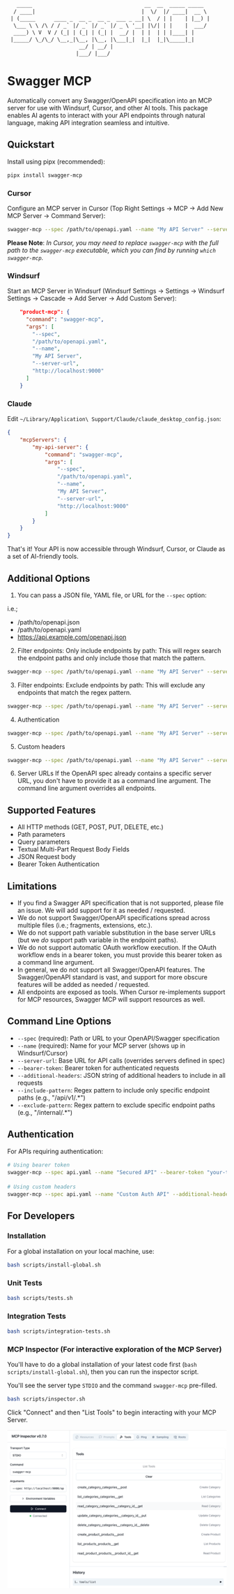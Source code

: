 ```
   _____                                    __  __  _____ _____  
  / ____|                                  |  \/  |/ ____|  __ \ 
 | (_____      ____ _  __ _  __ _  ___ _ __| \  / | |    | |__) |
  \___ \ \ /\ / / _` |/ _` |/ _` |/ _ \ '__| |\/| | |    |  ___/ 
  ____) \ V  V / (_| | (_| | (_| |  __/ |  | |  | | |____| |     
 |_____/ \_/\_/ \__,_|\__, |\__, |\___|_|  |_|  |_|\_____|_|     
                       __/ | __/ |                               
                      |___/ |___/                                
```
# Swagger MCP

Automatically convert any Swagger/OpenAPI specification into an MCP server for use with Windsurf, Cursor, and other AI tools. This package enables AI agents to interact with your API endpoints through natural language, making API integration seamless and intuitive.

## Quickstart

Install using pipx (recommended):
```bash
pipx install swagger-mcp
```

### Cursor
Configure an MCP server in Cursor (Top Right Settings -> MCP -> Add New MCP Server -> Command Server):
```bash
swagger-mcp --spec /path/to/openapi.yaml --name "My API Server" --server-url https://api.example.com
```

**Please Note**: *In Cursor, you may need to replace `swagger-mcp` with the full path to the `swagger-mcp` executable, which you can find by running `which swagger-mcp`.*

### Windsurf
Start an MCP Server in Windsurf (Windsurf Settings -> Settings -> Windsurf Settings -> Cascade -> Add Server -> Add Custom Server):
```json
    "product-mcp": {
      "command": "swagger-mcp",
      "args": [
        "--spec",
        "/path/to/openapi.yaml",
        "--name",
        "My API Server",
        "--server-url",
        "http://localhost:9000"
      ] 
    }
``` 

### Claude
Edit `~/Library/Application\ Support/Claude/claude_desktop_config.json`:

```json
{
    "mcpServers": {
        "my-api-server": {
            "command": "swagger-mcp",
            "args": [
                "--spec",
                "/path/to/openapi.yaml",
                "--name",
                "My API Server",
                "--server-url",
                "http://localhost:9000"
            ]
        }
    }
}
```

That's it! Your API is now accessible through Windsurf, Cursor, or Claude as a set of AI-friendly tools.

## Additional Options

1. You can pass a JSON file, YAML file, or URL for the `--spec` option:

i.e.;
* /path/to/openapi.json
* /path/to/openapi.yaml
* https://api.example.com/openapi.json

2. Filter endpoints: Only include endpoints by path:
This will regex search the endpoint paths and only include those that match the pattern.
```bash
swagger-mcp --spec /path/to/openapi.yaml --name "My API Server" --server-url https://api.example.com --include-pattern "apples|oranges"
```

3. Filter endpoints: Exclude endpoints by path:
This will exclude any endpoints that match the regex pattern.
```bash
swagger-mcp --spec /path/to/openapi.yaml --name "My API Server" --server-url https://api.example.com --exclude-pattern "grapes|bananas"
```

4. Authentication
```bash
swagger-mcp --spec /path/to/openapi.yaml --name "My API Server" --server-url https://api.example.com --bearer-token "your-token-here"
```

5. Custom headers
```bash
swagger-mcp --spec /path/to/openapi.yaml --name "My API Server" --server-url https://api.example.com --additional-headers '{"X-API-Key": "your-key"}'
```

6. Server URLs
If the OpenAPI spec already contains a specific server URL, you don't have to provide it as a command line argument.  The command line argument overrides all endpoints.

## Supported Features
- All HTTP methods (GET, POST, PUT, DELETE, etc.)
- Path parameters
- Query parameters
- Textual Multi-Part Request Body Fields
- JSON Request body
- Bearer Token Authentication

## Limitations

- If you find a Swagger API specification that is not supported, please file an issue. We will add support for it as needed / requested.
- We do not support Swagger/OpenAPI specifications spread across multiple files (i.e.; fragments, extensions, etc.).
- We do not support path variable substitution in the base server URLs (but we *do* support path variable in the endpoint paths).
- We do not support automatic OAuth workflow execution.  If the OAuth workflow ends in a bearer token, you must provide this bearer token as a command line argument.
- In general, we do not support all Swagger/OpenAPI features.  The Swagger/OpenAPI standard is vast, and support for more obscure features will be added as needed / requested.
- All endpoints are exposed as tools.  When Cursor re-implements support for MCP resources, Swagger MCP will support resources as well.

## Command Line Options

- `--spec` (required): Path or URL to your OpenAPI/Swagger specification
- `--name` (required): Name for your MCP server (shows up in Windsurf/Cursor)
- `--server-url`: Base URL for API calls (overrides servers defined in spec)
- `--bearer-token`: Bearer token for authenticated requests
- `--additional-headers`: JSON string of additional headers to include in all requests
- `--include-pattern`: Regex pattern to include only specific endpoint paths (e.g., "/api/v1/.*")
- `--exclude-pattern`: Regex pattern to exclude specific endpoint paths (e.g., "/internal/.*")

## Authentication

For APIs requiring authentication:

```bash
# Using bearer token
swagger-mcp --spec api.yaml --name "Secured API" --bearer-token "your-token-here"

# Using custom headers
swagger-mcp --spec api.yaml --name "Custom Auth API" --additional-headers '{"X-API-Key": "your-key"}'
```

## For Developers

### Installation

For a global installation on your local machine, use:
```bash
bash scripts/install-global.sh
```

### Unit Tests

```bash
bash scripts/tests.sh
```

### Integration Tests

```bash
bash scripts/integration-tests.sh
```

### MCP Inspector (For interactive exploration of the MCP Server)

You'll have to do a global installation of your latest code first (`bash scripts/install-global.sh`), then you can run the inspector script.

You'll see the server type `STDIO` and the command `swagger-mcp` pre-filled.

```bash
bash scripts/inspector.sh
```

Click "Connect" and then "List Tools" to begin interacting with your MCP Server.

![MCP Inspector](images/mcp-inspector.png)

